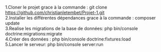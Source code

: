 1.Cloner le projet grace à la commande : git clone https://github.com/christianletembet/Projet-1.git <br>
2.Installer les différentes dépendances grace à la commande : composer update <br>
3.Realise les migrations de la base de données: php bin/console doctrine:migrations:migrate <br>
4.Créer des données : php bin/console doctrine:fixtures:load <br>
5.Lancer le serveur: php bin/console server:run
